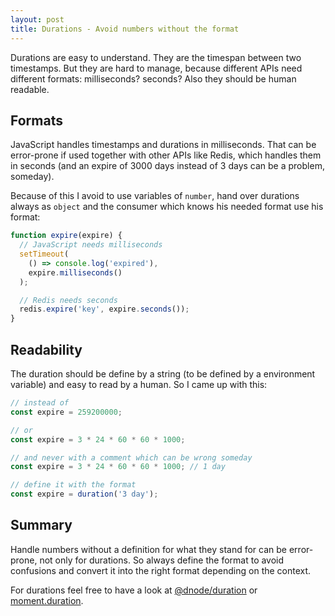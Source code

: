 ```yaml
---
layout: post
title: Durations - Avoid numbers without the format
---
```


Durations are easy to understand. They are the timespan between two timestamps. But they are hard to manage, because different APIs need different formats: milliseconds? seconds? Also they should be human readable.
<!--more-->

## Formats

JavaScript handles timestamps and durations in milliseconds. That can be error-prone if used together with other APIs like Redis, which handles them in seconds (and an expire of 3000 days instead of 3 days can be a problem, someday).

Because of this I avoid to use variables of `number`, hand over durations always as `object` and the consumer which knows his needed format use his format:

```javascript
function expire(expire) {
  // JavaScript needs milliseconds
  setTimeout(
    () => console.log('expired'),
    expire.milliseconds()
  );

  // Redis needs seconds
  redis.expire('key', expire.seconds());
}
```

## Readability

The duration should be define by a string (to be defined by a environment variable) and easy to read by a human. So I came up with this:

```javascript
// instead of
const expire = 259200000;

// or
const expire = 3 * 24 * 60 * 60 * 1000;

// and never with a comment which can be wrong someday
const expire = 3 * 24 * 60 * 60 * 1000; // 1 day

// define it with the format
const expire = duration('3 day');
```

## Summary

Handle numbers without a definition for what they stand for can be error-prone, not only for durations. So always define the format to avoid confusions and convert it into the right format depending on the context.

For durations feel free to have a look at [@dnode/duration](https://www.npmjs.com/package/@dnode/duration) or [moment.duration](http://momentjs.com/docs/#/durations/).
